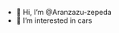 - 👋 Hi, I’m @Aranzazu-zepeda
- 👀 I’m interested in cars

<!---
Aranzazu-zepeda/Aranzazu-zepeda is a ✨ special ✨ repository because its `README.md` (this file) appears on your GitHub profile.
You can click the Preview link to take a look at your changes.
--->
